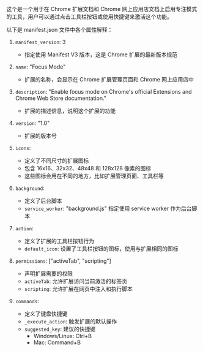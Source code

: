 这个是一个用于在 Chrome 扩展文档和 Chrome 网上应用店文档上启用专注模式的工具，用户可以通过点击工具栏按钮或使用快捷键来激活这个功能。

以下是 manifest.json 文件中各个属性解释：

1. `manifest_version`: 3
   - 指定使用 Manifest V3 版本，这是 Chrome 扩展的最新版本规范

2. `name`: "Focus Mode"
   - 扩展的名称，会显示在 Chrome 扩展管理页面和 Chrome 网上应用店中

3. `description`: "Enable focus mode on Chrome's official Extensions and Chrome Web Store documentation."
   - 扩展的描述信息，说明这个扩展的功能

4. `version`: "1.0"
   - 扩展的版本号

5. `icons`: 
   - 定义了不同尺寸的扩展图标
   - 包含 16x16、32x32、48x48 和 128x128 像素的图标
   - 这些图标会用在不同的地方，比如扩展管理页面、工具栏等

6. `background`: 
   - 定义了后台脚本
   - `service_worker`: "background.js" 指定使用 service worker 作为后台脚本

7. `action`: 
   - 定义了扩展的工具栏按钮行为
   - `default_icon`: 设置了工具栏按钮的图标，使用与扩展相同的图标

8. `permissions`: ["activeTab", "scripting"]
   - 声明扩展需要的权限
   - `activeTab`: 允许扩展访问当前激活的标签页
   - `scripting`: 允许扩展在网页中注入和执行脚本

9. `commands`: 
   - 定义了键盘快捷键
   - `_execute_action`: 触发扩展的默认操作
   - `suggested_key`: 建议的快捷键
     - Windows/Linux: Ctrl+B
     - Mac: Command+B
